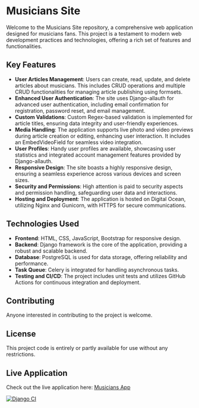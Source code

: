 # Musicians Site

Welcome to the Musicians Site repository, a comprehensive web application designed for musicians fans. This project is a testament to modern web development practices and technologies, offering a rich set of features and functionalities.

## Key Features

- **User Articles Management**: Users can create, read, update, and delete articles about musicians. This includes CRUD operations and multiple CRUD functionalities for managing article publishing using formsets.
- **Enhanced User Authentication**: The site uses Django-allauth for advanced user authentication, including email confirmation for registration, password reset, and email management.
- **Custom Validations**: Custom Regex-based validation is implemented for article titles, ensuring data integrity and user-friendly experiences.
- **Media Handling**: The application supports live photo and video previews during article creation or editing, enhancing user interaction. It includes an EmbedVideoField for seamless video integration.
- **User Profiles**: Handy user profiles are available, showcasing user statistics and integrated account management features provided by Django-allauth.
- **Responsive Design**: The site boasts a highly responsive design, ensuring a seamless experience across various devices and screen sizes.
- **Security and Permissions**: High attention is paid to security aspects and permission handling, safeguarding user data and interactions.
- **Hosting and Deployment**: The application is hosted on Digital Ocean, utilizing Nginx and Gunicorn, with HTTPS for secure communications.

## Technologies Used

- **Frontend**: HTML, CSS, JavaScript, Bootstrap for responsive design.
- **Backend**: Django framework is the core of the application, providing a robust and scalable backend.
- **Database**: PostgreSQL is used for data storage, offering reliability and performance.
- **Task Queue**: Celery is integrated for handling asynchronous tasks.
- **Testing and CI/CD**: The project includes unit tests and utilizes GitHub Actions for continuous integration and deployment.

## Contributing

Anyone interested in contributing to the project is welcome.

## License

This project code is entirely or partly available for use without any restrictions.

## Live Application

Check out the live application here: [Musicians App](#)

[![Django CI](https://github.com/Serg-f/musicians-site/actions/workflows/django.yml/badge.svg)](https://github.com/Serg-f/musicians-site/actions/workflows/django.yml)
